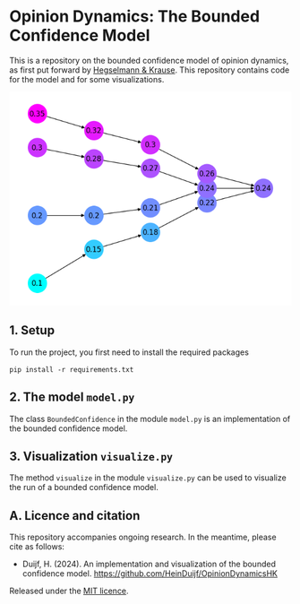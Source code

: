 # Opinion Dynamics: The Bounded Confidence Model

This is a repository on the bounded confidence model of opinion dynamics, as first put forward by [Hegselmann & Krause](https://www.jasss.org/5/3/2.html). This repository contains code for the model and for some visualizations. 

[![A picture of an example of a run of a bounded confidence model](/images/example.png  "An example of a bounded confidence model")]()

## 1. Setup
To run the project, you first need to install the required packages
```commandline
pip install -r requirements.txt
```

## 2. The model `model.py`
The class `BoundedConfidence` in the module `model.py` is an implementation of the bounded confidence model. 

## 3. Visualization `visualize.py`
The method `visualize` in the module `visualize.py` can be used to visualize the run of a bounded confidence model. 


## A. Licence and citation
This repository accompanies ongoing research. In the meantime, please cite as follows:

- Duijf, H. (2024). An implementation and visualization of the bounded confidence model. https://github.com/HeinDuijf/OpinionDynamicsHK

Released under the [MIT licence](LICENCE.md).
